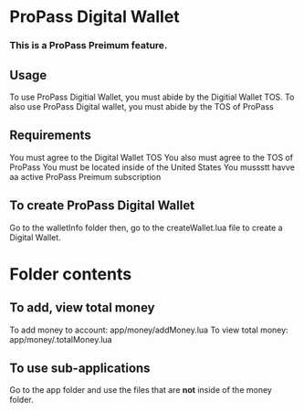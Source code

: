 # ProPass Digital Wallet

### This is a ProPass Preimum feature.

## Usage

To use ProPass Digitial Wallet, you must abide by the Digitial Wallet TOS. 
To also use ProPass Digital wallet, you must abide by the TOS of ProPass

## Requirements

You must agree to the Digital Wallet TOS
You also must agree to the TOS of ProPass
You must be located inside of the United States
You mussstt havve aa active ProPass Preimum subscription

## To create ProPass Digital Wallet

Go to the walletInfo folder then, go to the createWallet.lua file to create a Digital Wallet.

# Folder contents

## To add, view total money

To add money to account: app/money/addMoney.lua
To view total money: app/money/.totalMoney.lua

## To use sub-applications

Go to the app folder and use the files that are **not** inside of the money folder.
